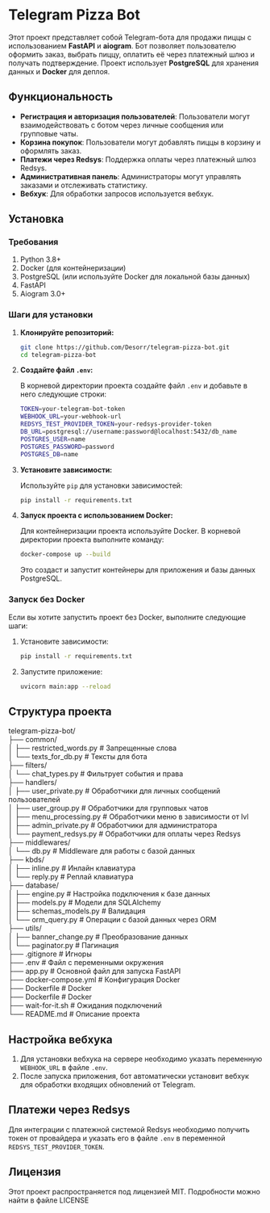 # Telegram Pizza Bot

Этот проект представляет собой Telegram-бота для продажи пиццы с использованием **FastAPI** и **aiogram**. Бот позволяет пользователю оформить заказ, выбрать пиццу, оплатить её через платежный шлюз и получать подтверждение. Проект использует **PostgreSQL** для хранения данных и **Docker** для деплоя.

## Функциональность

- **Регистрация и авторизация пользователей**: Пользователи могут взаимодействовать с ботом через личные сообщения или групповые чаты.
- **Корзина покупок**: Пользователи могут добавлять пиццы в корзину и оформлять заказ.
- **Платежи через Redsys**: Поддержка оплаты через платежный шлюз Redsys.
- **Административная панель**: Администраторы могут управлять заказами и отслеживать статистику.
- **Вебхук**: Для обработки запросов используется вебхук.

## Установка

### Требования

1. Python 3.8+
2. Docker (для контейнеризации)
3. PostgreSQL (или используйте Docker для локальной базы данных)
4. FastAPI
5. Aiogram 3.0+

### Шаги для установки

1. **Клонируйте репозиторий:**

    ```bash
    git clone https://github.com/Desorr/telegram-pizza-bot.git
    cd telegram-pizza-bot
    ```

2. **Создайте файл `.env`:**

    В корневой директории проекта создайте файл `.env` и добавьте в него следующие строки:

    ```bash
    TOKEN=your-telegram-bot-token
    WEBHOOK_URL=your-webhook-url
    REDSYS_TEST_PROVIDER_TOKEN=your-redsys-provider-token
    DB_URL=postgresql://username:password@localhost:5432/db_name
    POSTGRES_USER=name
    POSTGRES_PASSWORD=password
    POSTGRES_DB=name
    ```

3. **Установите зависимости:**

    Используйте `pip` для установки зависимостей:

    ```bash
    pip install -r requirements.txt
    ```

4. **Запуск проекта с использованием Docker:**

    Для контейнеризации проекта используйте Docker. В корневой директории проекта выполните команду:

    ```bash
    docker-compose up --build
    ```

    Это создаст и запустит контейнеры для приложения и базы данных PostgreSQL.

### Запуск без Docker

Если вы хотите запустить проект без Docker, выполните следующие шаги:

1. Установите зависимости:

    ```bash
    pip install -r requirements.txt
    ```

2. Запустите приложение:

    ```bash
    uvicorn main:app --reload
    ```

## Структура проекта


telegram-pizza-bot/             
├── common/  
│ ├── restricted_words.py # Запрещенные слова  
│ └── texts_for_db.py # Тексты для бота    
├── filters/   
│ └── chat_types.py # Фильтрует события и права         
├── handlers/   
│ ├── user_private.py # Обработчики для личных сообщений пользователей  
│ ├── user_group.py # Обработчики для групповых чатов  
│ ├── menu_processing.py # Обработчики меню в зависимости от lvl                                 
│ ├── admin_private.py # Обработчики для администратора               
│ └── payment_redsys.py # Обработчики для оплаты через Redsys    
├── middlewares/    
│ └── db.py # Middleware для работы с базой данных   
├── kbds/   
│ ├── inline.py # Инлайн клавиатура   
│ └── reply.py # Реплай клавиатура  
├── database/   
│ ├── engine.py # Настройка подключения к базе данных   
│ ├── models.py # Модели для SQLAlchemy                                                   
│ ├── schemas_models.py # Валидация                                                          
│ └── orm_query.py # Операции с базой данных через ORM  
├── utils/   
│ ├── banner_change.py # Преобразование данных  
│ └── paginator.py # Пагинация  
├── .gitignore # Игноры                                                      
├── .env # Файл с переменными окружения     
├── app.py # Основной файл для запуска FastAPI                                 
├── docker-compose.yml # Конфигурация Docker  
├── Dockerfile # Docker                                                                         
├── Dockerfile # Docker                                                                         
├── wait-for-it.sh # Ожидания подключений    
└── README.md # Описание проекта 


## Настройка вебхука

1. Для установки вебхука на сервере необходимо указать переменную `WEBHOOK_URL` в файле `.env`.
2. После запуска приложения, бот автоматически установит вебхук для обработки входящих обновлений от Telegram.

## Платежи через Redsys

Для интеграции с платежной системой Redsys необходимо получить токен от провайдера и указать его в файле `.env` в переменной `REDSYS_TEST_PROVIDER_TOKEN`.

## Лицензия
Этот проект распространяется под лицензией MIT. Подробности можно найти в файле LICENSE